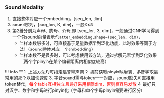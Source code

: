 ### Sound Modality
1. 直接整体对应一个embedding，[seq_len, dim]
2. sound序列，[seq_len, K, dim]，一般K≤8
3. 第2维分别为声母、韵母、介母,即 [seq_len, 3, dim]，一般通过CNN学习得到一个句sound向量表示`flatter_embedding.shape=(seq_len, dim)`，
    - 当样本数够多时，可直接基于足量数据学到泛化功能，此时效果等同于方法1（sound整体对应一个embedding）
    - 当样本数不是很多时，可以考虑使用该方法，通过拆解元素学到泛化效果（两个字pinyin在某个编辑距离内相似度较高）
  
!!! info ""
    1. 上述方法均可指定是否带声调
    2. 提前获取pinyin映射表，多音字取最常用的那个以加快速度
    3. 字音sound需与token一一对应，sound缺失可直接用token替代，<span style="color:red;">每个table互相独立且最好采用相同dim，否则极容易发散</span>
    4. 最好只对汉字、数字和字母进行pinyin化（字母和单个字母pinyin需要进行区分）
